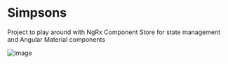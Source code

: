 # Simpsons

Project to play around with NgRx Component Store for state management and Angular Material components

![image](https://github.com/nelsongutidev/simpsons/assets/62297014/d55ea239-e1a0-465c-b7f2-fd5bbc531689)


